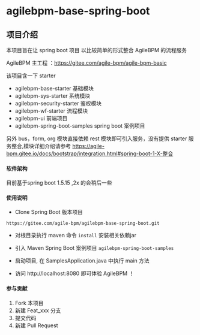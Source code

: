 # agilebpm-base-spring-boot

## 项目介绍

本项目旨在让 spring boot 项目 以比较简单的形式整合 AgileBPM 的流程服务

AgileBPM 主工程 ：https://gitee.com/agile-bpm/agile-bpm-basic

该项目含一下 starter
-  agilebpm-base-starter 基础模块
-  agilebpm-sys-starter 系统模块
-  agilebpm-security-starter 鉴权模块
-  agilebpm-wf-starter 流程模块
-  agilebpm-ui 前端项目
-  agilebpm-spring-boot-samples  spring boot 案例项目

另外 bus，form, org 模块直接依赖 rest 模块即可引入服务，没有提供 starter 
服务整合,模块详细介绍请参考 https://agile-bpm.gitee.io/docs/bootstrap/integration.html#spring-boot-1-X-整合


#### 软件架构

目前基于spring boot 1.5.15 ,2x 的会稍后一些

#### 使用说明
- Clone Spring Boot 版本项目
```
https://gitee.com/agile-bpm/agilebpm-base-spring-boot.git
```
- 对根目录执行 maven 命令 `install` 安装相关依赖jar

- 引入 Maven Spring Boot 案例项目  `agilebpm-spring-boot-samples`
 
- 启动项目, 在 SamplesApplication.java 中执行 main 方法

- 访问 http://localhost:8080 即可体验 AgileBPM ！

#### 参与贡献

1. Fork 本项目
2. 新建 Feat_xxx 分支
3. 提交代码
4. 新建 Pull Request
